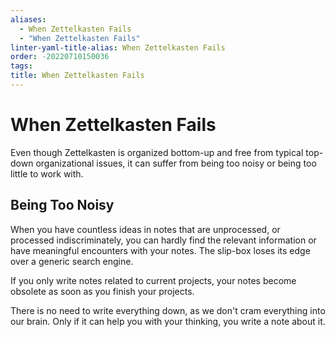 ```yaml
---
aliases:
  - When Zettelkasten Fails
  - "When Zettelkasten Fails"
linter-yaml-title-alias: When Zettelkasten Fails
order: -20220710150036
tags: 
title: When Zettelkasten Fails
---
```


# When Zettelkasten Fails

Even though Zettelkasten is organized bottom-up and free from typical top-down organizational issues, it can suffer from being too noisy or being too little to work with.

## Being Too Noisy

When you have countless ideas in notes that are unprocessed, or processed indiscriminately, you can hardly find the relevant information or have meaningful encounters with your notes. The slip-box loses its edge over a generic search engine.

If you only write notes related to current projects, your notes become obsolete as soon as you finish your projects.

There is no need to write everything down, as we don't cram everything into our brain. Only if it can help you with your thinking, you write a note about it.